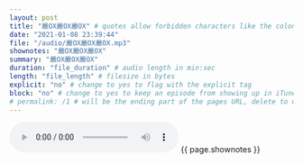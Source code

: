 ```yaml
---
layout: post
title: "嚴OX嚴OX嚴OX" # quotes allow forbidden characters like the colon
date: "2021-01-08 23:39:44"
file: "/audio/嚴OX嚴OX嚴OX.mp3"
shownotes: "嚴OX嚴OX嚴OX"
summary: "嚴OX嚴OX嚴OX"
duration: "file_duration" # audio length in min:sec
length: "file_length" # filesize in bytes
explicit: "no" # change to yes to flag with the explicit tag
block: "no" # change to yes to keep an episode from showing up in iTunes
# permalink: /1 # will be the ending part of the pages URL, delete to default to the title
---
```


<audio controls>
<source src="{{site.url}}{{site.baseurl}}{{ page.file }}" type="audio/x-mp3">
Your browser does not support the audio element.
</audio>
{{ page.shownotes }}
